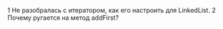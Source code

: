 1 Не разобралась с итератором, как его настроить для LinkedList.
2 Почему ругается на метод addFirst?